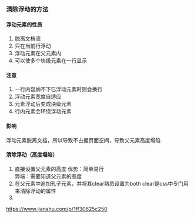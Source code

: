 ### 清除浮动的方法
#### 浮动元素的性质
1. 脱离文档流
2. 只在当前行浮动
3. 浮动元素在父元素内
4. 可以使多个块级元素在一行显示
#### 注意
1. 一行内容纳不下已浮动元素时则会换行
2. 浮动元素宽度自适应
3. 元素浮动后变成块级元素
4. 行内元素会环绕浮动元素
#### 影响
浮动元素脱离文档，所以导致不占据页面空间，导致父元素高度塌陷
#### 清除浮动（高度塌陷）
1. 直接设置父元素的高度
优势：简单易行   
弊端：需要知道父元素的高度
2. 在父元素中追加孔子元素，并将其clear熟悉设置为both
clear是css中专门用来清除浮动的属性    
2.
https://www.jianshu.com/p/1ff30625c250